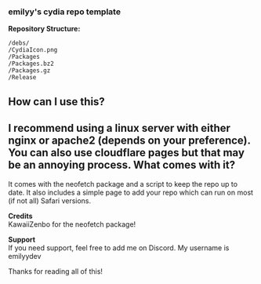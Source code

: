 ### emilyy's cydia repo template

 **Repository Structure:**
   ```
   /debs/
   /CydiaIcon.png
   /Packages
   /Packages.bz2
   /Packages.gz
   /Release
   ```

**How can I use this?**<br>
--------------------------------------
I recommend using a linux server with either nginx or apache2 (depends on your preference). You can also use cloudflare pages but that may be an annoying process.
**What comes with it?**<br>
--------------------------------------
It comes with the neofetch package and a script to keep the repo up to date. It also includes a simple page to add your repo which can run on most (if not all) Safari versions.

   
**Credits**<br>
KawaiiZenbo for the neofetch package!

**Support**<br>
If you need support, feel free to add me on Discord. My username is emilyydev

Thanks for reading all of this!
